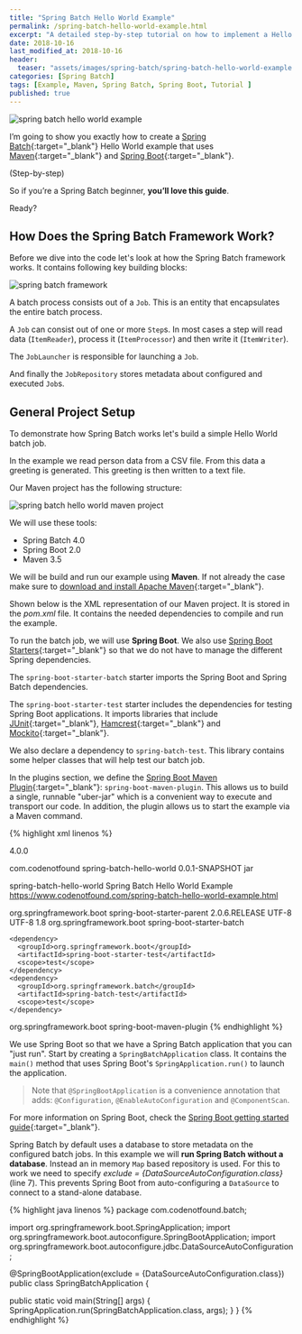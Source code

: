 ```yaml
---
title: "Spring Batch Hello World Example"
permalink: /spring-batch-hello-world-example.html
excerpt: "A detailed step-by-step tutorial on how to implement a Hello World Spring Batch job using Spring Boot and Maven."
date: 2018-10-16
last_modified_at: 2018-10-16
header:
  teaser: "assets/images/spring-batch/spring-batch-hello-world-example.png"
categories: [Spring Batch]
tags: [Example, Maven, Spring Batch, Spring Boot, Tutorial ]
published: true
---
```


<img src="{{ site.url }}/assets/images/spring-batch/spring-batch-hello-world-example.png" alt="spring batch hello world example" class="align-right title-image">

I’m going to show you exactly how to create a [Spring Batch](https://spring.io/projects/spring-batch){:target="_blank"} Hello World example that uses [Maven](https://maven.apache.org/){:target="_blank"} and [Spring Boot](https://spring.io/projects/spring-boot){:target="_blank"}.

(Step-by-step)

So if you’re a Spring Batch beginner, **you’ll love this guide**.

Ready?

## How Does the Spring Batch Framework Work?

Before we dive into the code let's look at how the Spring Batch framework works. It contains following key building blocks:

<img src="{{ site.url }}/assets/images/spring-batch/spring-batch-framework.png" alt="spring batch framework">

A batch process consists out of a `Job`. This is an entity that encapsulates the entire batch process.

A `Job` can consist out of one or more `Step`s. In most cases a step will read data (`ItemReader`), process it (`ItemProcessor`) and then write it (`ItemWriter`).

The `JobLauncher` is responsible for launching a `Job`.

And finally the `JobRepository` stores metadata about configured and executed `Job`s.

## General Project Setup

To demonstrate how Spring Batch works let's build a simple Hello World batch job.

In the example we read person data from a CSV file. From this data a greeting is generated. This greeting is then written to a text file.

Our Maven project has the following structure:

<img src="{{ site.url }}/assets/images/spring-batch/spring-batch-hello-world-maven-project.png" alt="spring batch hello world maven project">

We will use these tools:
* Spring Batch 4.0
* Spring Boot 2.0
* Maven 3.5

We will be build and run our example using **Maven**. If not already the case make sure to [download and install Apache Maven](https://downlinko.com/download-install-apache-maven-windows.html){:target="_blank"}.

Shown below is the XML representation of our Maven project. It is stored in the <var>pom.xml</var> file. It contains the needed dependencies to compile and run the example.

To run the batch job, we will use **Spring Boot**. We also use [Spring Boot Starters](https://github.com/spring-projects/spring-boot/tree/master/spring-boot-project/spring-boot-starters){:target="_blank"} so that we do not have to manage the different Spring dependencies.

The `spring-boot-starter-batch` starter imports the Spring Boot and Spring Batch dependencies.

The `spring-boot-starter-test` starter includes the dependencies for testing Spring Boot applications. It imports libraries that include [JUnit](http://junit.org/junit4/){:target="_blank"}, [Hamcrest](http://hamcrest.org/JavaHamcrest/){:target="_blank"} and [Mockito](https://site.mockito.org/){:target="_blank"}.

We also declare a dependency to `spring-batch-test`. This library contains some helper classes that will help test our batch job.

In the plugins section, we define the [Spring Boot Maven Plugin](https://docs.spring.io/spring-boot/docs/current/reference/html/build-tool-plugins-maven-plugin.html){:target="_blank"}: `spring-boot-maven-plugin`. This allows us to build a single, runnable "uber-jar" which is a convenient way to execute and transport our code. In addition, the plugin allows us to start the example via a Maven command.

{% highlight xml linenos %}
<?xml version="1.0" encoding="UTF-8"?>
<project xmlns="http://maven.apache.org/POM/4.0.0" xmlns:xsi="http://www.w3.org/2001/XMLSchema-instance"
  xsi:schemaLocation="http://maven.apache.org/POM/4.0.0 http://maven.apache.org/xsd/maven-4.0.0.xsd">
  <modelVersion>4.0.0</modelVersion>

  <groupId>com.codenotfound</groupId>
  <artifactId>spring-batch-hello-world</artifactId>
  <version>0.0.1-SNAPSHOT</version>
  <packaging>jar</packaging>

  <name>spring-batch-hello-world</name>
  <description>Spring Batch Hello World Example</description>
  <url>https://www.codenotfound.com/spring-batch-hello-world-example.html</url>

  <parent>
    <groupId>org.springframework.boot</groupId>
    <artifactId>spring-boot-starter-parent</artifactId>
    <version>2.0.6.RELEASE</version>
    <relativePath /> <!-- lookup parent from repository -->
  </parent>

  <properties>
    <project.build.sourceEncoding>UTF-8</project.build.sourceEncoding>
    <project.reporting.outputEncoding>UTF-8</project.reporting.outputEncoding>
    <java.version>1.8</java.version>
  </properties>

  <dependencies>
    <dependency>
      <groupId>org.springframework.boot</groupId>
      <artifactId>spring-boot-starter-batch</artifactId>
    </dependency>

    <dependency>
      <groupId>org.springframework.boot</groupId>
      <artifactId>spring-boot-starter-test</artifactId>
      <scope>test</scope>
    </dependency>
    <dependency>
      <groupId>org.springframework.batch</groupId>
      <artifactId>spring-batch-test</artifactId>
      <scope>test</scope>
    </dependency>
  </dependencies>

  <build>
    <plugins>
      <plugin>
        <groupId>org.springframework.boot</groupId>
        <artifactId>spring-boot-maven-plugin</artifactId>
      </plugin>
    </plugins>
  </build>

</project>
{% endhighlight %}

We use Spring Boot so that we have a Spring Batch application that you can "just run". Start by creating a `SpringBatchApplication` class. It contains the `main()` method that uses Spring Boot's `SpringApplication.run()` to launch the application.

> Note that `@SpringBootApplication` is a convenience annotation that adds: `@Configuration`, `@EnableAutoConfiguration` and `@ComponentScan`.

For more information on Spring Boot, check the [Spring Boot getting started guide](https://spring.io/guides/gs/spring-boot/){:target="_blank"}.

Spring Batch by default uses a database to store metadata on the configured batch jobs. In this example we will **run Spring Batch without a database**. Instead an in memory `Map` based repository is used. For this to work we need to specify <var>exclude = {DataSourceAutoConfiguration.class}</var> (line 7). This prevents Spring Boot from auto-configuring a `DataSource` to connect to a stand-alone database.

{% highlight java linenos %}
package com.codenotfound.batch;

import org.springframework.boot.SpringApplication;
import org.springframework.boot.autoconfigure.SpringBootApplication;
import org.springframework.boot.autoconfigure.jdbc.DataSourceAutoConfiguration;

@SpringBootApplication(exclude = {DataSourceAutoConfiguration.class})
public class SpringBatchApplication {

  public static void main(String[] args) {
    SpringApplication.run(SpringBatchApplication.class, args);
  }
}
{% endhighlight %}
